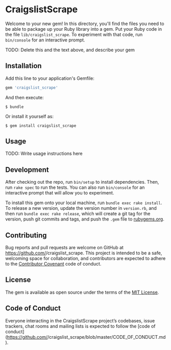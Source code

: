 # CraigslistScrape

Welcome to your new gem! In this directory, you'll find the files you need to be able to package up your Ruby library into a gem. Put your Ruby code in the file `lib/craigslist_scrape`. To experiment with that code, run `bin/console` for an interactive prompt.

TODO: Delete this and the text above, and describe your gem

## Installation

Add this line to your application's Gemfile:

```ruby
gem 'craigslist_scrape'
```

And then execute:

    $ bundle

Or install it yourself as:

    $ gem install craigslist_scrape

## Usage

TODO: Write usage instructions here

## Development

After checking out the repo, run `bin/setup` to install dependencies. Then, run `rake spec` to run the tests. You can also run `bin/console` for an interactive prompt that will allow you to experiment.

To install this gem onto your local machine, run `bundle exec rake install`. To release a new version, update the version number in `version.rb`, and then run `bundle exec rake release`, which will create a git tag for the version, push git commits and tags, and push the `.gem` file to [rubygems.org](https://rubygems.org).

## Contributing

Bug reports and pull requests are welcome on GitHub at https://github.com/<github username>/craigslist_scrape. This project is intended to be a safe, welcoming space for collaboration, and contributors are expected to adhere to the [Contributor Covenant](http://contributor-covenant.org) code of conduct.

## License

The gem is available as open source under the terms of the [MIT License](https://opensource.org/licenses/MIT).

## Code of Conduct

Everyone interacting in the CraigslistScrape project’s codebases, issue trackers, chat rooms and mailing lists is expected to follow the [code of conduct](https://github.com/<github username>/craigslist_scrape/blob/master/CODE_OF_CONDUCT.md).

